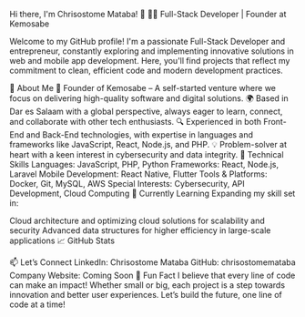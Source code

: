 Hi there, I'm Chrisostome Mataba! 👋
👨‍💻 Full-Stack Developer | Founder at Kemosabe

Welcome to my GitHub profile! I'm a passionate Full-Stack Developer and entrepreneur, constantly exploring and implementing innovative solutions in web and mobile app development. Here, you'll find projects that reflect my commitment to clean, efficient code and modern development practices.

🌟 About Me
💼 Founder of Kemosabe – A self-started venture where we focus on delivering high-quality software and digital solutions.
🌍 Based in Dar es Salaam with a global perspective, always eager to learn, connect, and collaborate with other tech enthusiasts.
🔍 Experienced in both Front-End and Back-End technologies, with expertise in languages and frameworks like JavaScript, React, Node.js, and PHP.
💡 Problem-solver at heart with a keen interest in cybersecurity and data integrity.
🚀 Technical Skills
Languages: JavaScript, PHP, Python
Frameworks: React, Node.js, Laravel
Mobile Development: React Native, Flutter
Tools & Platforms: Docker, Git, MySQL, AWS
Special Interests: Cybersecurity, API Development, Cloud Computing
🌱 Currently Learning
Expanding my skill set in:

Cloud architecture and optimizing cloud solutions for scalability and security
Advanced data structures for higher efficiency in large-scale applications
📈 GitHub Stats

📫 Let’s Connect
LinkedIn: Chrisostome Mataba
GitHub: chrisostomemataba
Company Website: Coming Soon 🚀
Fun Fact
I believe that every line of code can make an impact! Whether small or big, each project is a step towards innovation and better user experiences. Let’s build the future, one line of code at a time!
